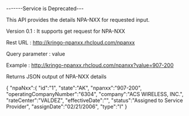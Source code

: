 -------Service is Deprecated---

This API provides the details NPA-NXX for requested input.

Version 0.1 : It supports get request for NPA-NXX

Rest URL : http://kringo-npanxx.rhcloud.com/npanxx

Query parameter : value

Example : http://kringo-npanxx.rhcloud.com/npanxx?value=907-200

Returns JSON output of NPA-NXX details

{
   "npaNxx":{
      "id":"1",
      "state":"AK",
      "npanxx":"907-200",
      "operatingCompanyNumber":"6304",
      "company":"ACS WIRELESS, INC.",
      "rateCenter":"VALDEZ",
      "effectiveDate":"",
      "status":"Assigned to Service Provider",
      "assignDate":"02/21/2006",
      "type":"I"
   }
